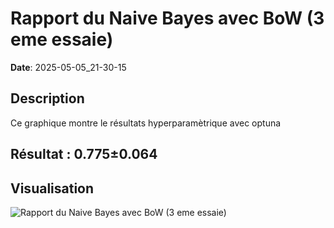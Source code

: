 # Rapport du Naive Bayes avec BoW (3 eme essaie)
**Date**: 2025-05-05_21-30-15

## Description
Ce graphique montre le résultats hyperparamètrique avec optuna
 ## Résultat : 0.775±0.064

## Visualisation
![Rapport du Naive Bayes avec BoW (3 eme essaie)](../../static/images/rapport_du_naive_bayes_avec_bow_3_eme_essaie_plot.png)
